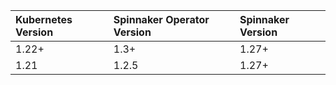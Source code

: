 | Kubernetes Version         | Spinnaker Operator Version        | Spinnaker Version         |
| :------------------------- | :----------------------------- | :-------------------------------- |
| 1.22+                   |  1.3+                   | 1.27+ |
| 1.21                     | 1.2.5                      | 1.27+                      |
